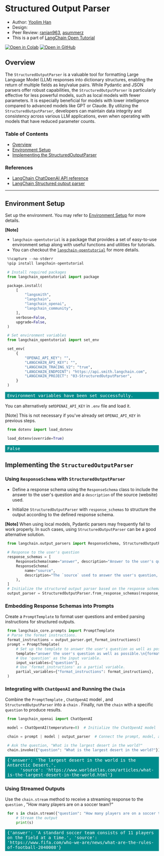<style>
.custom {
    background-color: #008d8d;
    color: white;
    padding: 0.25em 0.5em 0.25em 0.5em;
    white-space: pre-wrap;       /* css-3 */
    white-space: -moz-pre-wrap;  /* Mozilla, since 1999 */
    white-space: -pre-wrap;      /* Opera 4-6 */
    white-space: -o-pre-wrap;    /* Opera 7 */
    word-wrap: break-word;
}

pre {
    background-color: #027c7c;
    padding-left: 0.5em;
}

</style>

# Structured Output Parser

- Author: [Yoolim Han](https://github.com/hohosznta)
- Design: []()
- Peer Review: [ranian963](https://github.com/ranian963), [asummerz](https://github.com/asummerz)
- This is a part of [LangChain Open Tutorial](https://github.com/LangChain-OpenTutorial/LangChain-OpenTutorial)

[![Open in Colab](https://colab.research.google.com/assets/colab-badge.svg)](https://colab.research.google.com/github/LangChain-OpenTutorial/LangChain-OpenTutorial/blob/main/03-OutputParser/03-StructuredOutputParser.ipynb) [![Open in GitHub](https://img.shields.io/badge/Open%20in%20GitHub-181717?style=flat-square&logo=github&logoColor=white)](https://github.com/LangChain-OpenTutorial/LangChain-OpenTutorial/blob/main/03-OutputParser/03-StructuredOutputParser.ipynb)

## Overview

The ```StructuredOutputParser``` is a valuable tool for formatting Large Language Model (LLM) responses into dictionary structures, enabling the return of multiple fields as key/value pairs. 
While Pydantic and JSON parsers offer robust capabilities, the ```StructuredOutputParser``` is particularly effective for less powerful models, such as local models with fewer parameters. It is especially beneficial for models with lower intelligence compared to advanced models like GPT or Claude. 
By utilizing the ```StructuredOutputParser```, developers can maintain data integrity and consistency across various LLM applications, even when operating with models that have reduced parameter counts.

### Table of Contents

- [Overview](#overview)
- [Environment Setup](#environment-setup)
- [Implementing the StructuredOutputParser](#implementing-the-structuredoutputparser)

### References

- [LangChain ChatOpenAI API reference](https://python.langchain.com/docs/integrations/chat/openai/)
- [LangChain Structured output parser](https://python.langchain.com/api_reference/langchain/output_parsers/langchain.output_parsers.structured.StructuredOutputParser.html#langchain.output_parsers.structured.StructuredOutputParser)
---

## Environment Setup

Set up the environment. You may refer to [Environment Setup](https://wikidocs.net/257836) for more details.

**[Note]**
- ```langchain-opentutorial``` is a package that provides a set of easy-to-use environment setup along with useful functions and utilities for tutorials. 
- You can checkout the [```langchain-opentutorial```](https://github.com/LangChain-OpenTutorial/langchain-opentutorial-pypi) for more details.

```python
%%capture --no-stderr
%pip install langchain-opentutorial
```

```python
# Install required packages
from langchain_opentutorial import package

package.install(
    [
        "langsmith",
        "langchain",
        "langchain_openai",
        "langchain_community",
    ],
    verbose=False,
    upgrade=False,
)

```

```python
# Set environment variables
from langchain_opentutorial import set_env

set_env(
    {
        "OPENAI_API_KEY": "",
        "LANGCHAIN_API_KEY": "",
        "LANGCHAIN_TRACING_V2": "true",
        "LANGCHAIN_ENDPOINT": "https://api.smith.langchain.com",
        "LANGCHAIN_PROJECT": "03-StructuredOutputParser",
    }
)

```

<pre class="custom">Environment variables have been set successfully.
</pre>

You can alternatively set```OPENAI_API_KEY``` in ```.env``` file and load it. 

[Note] This is not necessary if you've already set ```OPENAI_API_KEY``` in previous steps.

```python
from dotenv import load_dotenv

load_dotenv(override=True)

```




<pre class="custom">False</pre>



## Implementing the ```StructuredOutputParser```

### Using ```ResponseSchema``` with ```StructuredOutputParser```
*   Define a response schema using the ```ResponseSchema``` class to include the answer to the user's question and a ```description``` of the source (website) used.

*   Initialize ```StructuredOutputParser``` with ```response_schemas``` to structure the output according to the defined response schema.

**[Note]**
When using local models, Pydantic parsers may frequently fail to work properly. In such cases, using ```StructuredOutputParser``` can be a good alternative solution.

```python
from langchain.output_parsers import ResponseSchema, StructuredOutputParser

# Response to the user's question
response_schemas = [
    ResponseSchema(name="answer", description="Answer to the user's question"),
    ResponseSchema(
        name="source",
        description="The `source` used to answer the user's question, which should be a `website URL`.",
    ),
]
# Initialize the structured output parser based on the response schemas
output_parser = StructuredOutputParser.from_response_schemas(response_schemas)

```

### Embedding Response Schemas into Prompts 

Create a ```PromptTemplate``` to format user questions and embed parsing instructions for structured outputs.

```python
from langchain_core.prompts import PromptTemplate
# Parse the format instructions.
format_instructions = output_parser.get_format_instructions()
prompt = PromptTemplate(
    # Set up the template to answer the user's question as well as possible.
    template="answer the user's question as well as possible.\n{format_instructions}\n{question}",
    # Use 'question' as the input variable.
    input_variables=["question"],
    # Use 'format_instructions' as a partial variable.
    partial_variables={"format_instructions": format_instructions},
)
```

### Integrating with ```ChatOpenAI``` and Running the ```Chain```

Combine the ```PromptTemplate``` , ```ChatOpenAI``` model , and ```StructuredOutputParser``` into a ```chain``` . Finally, run the ```chain``` with a specific ```question``` to produce results.

```python
from langchain_openai import ChatOpenAI

model = ChatOpenAI(temperature=0)  # Initialize the ChatOpenAI model

chain = prompt | model | output_parser  # Connect the prompt, model, and output parser

# Ask the question, "What is the largest desert in the world?"
chain.invoke({"question": "What is the largest desert in the world?"})
```




<pre class="custom">{'answer': 'The largest desert in the world is the Antarctic Desert.',
     'source': 'https://www.worldatlas.com/articles/what-is-the-largest-desert-in-the-world.html'}</pre>



### Using Streamed Outputs

Use the ```chain.stream``` method to receive a streaming response to the ```question``` , "How many players are on a soccer team?"

```python
for s in chain.stream({"question": "How many players are on a soccer team?"}):
    # Stream the output
    print(s)
```

<pre class="custom">{'answer': 'A standard soccer team consists of 11 players on the field at a time.', 'source': 'https://www.fifa.com/who-we-are/news/what-are-the-rules-of-football-2040008'}
</pre>
